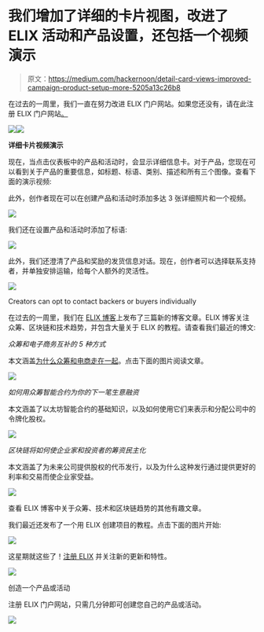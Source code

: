# 我们增加了详细的卡片视图，改进了 ELIX 活动和产品设置，还包括一个视频演示

> 原文：<https://medium.com/hackernoon/detail-card-views-improved-campaign-product-setup-more-5205a13c26b8>

在过去的一周里，我们一直在努力改进 ELIX 门户网站。如果您还没有，请在此注册 ELIX 门户网站[。](https://www.elixirtoken.io/signup)

[![](img/ca0e307c39257c5ded618d625041e5e3.png)](https://elixirtoken.io/signup)[![](img/df693a0f4e6527d812b519ddb6af8977.png)](https://elixirtoken.io/signup)

**详细卡片视频演示**

现在，当点击仪表板中的产品和活动时，会显示详细信息卡。对于产品，您现在可以看到关于产品的重要信息，如标题、标语、类别、描述和所有三个图像。查看下面的演示视频:

此外，创作者现在可以在创建产品和活动时添加多达 3 张详细照片和一个视频。

![](img/94a0fa403dbbe6bce5c4509a20b90b59.png)

我们还在设置产品和活动时添加了标语:

![](img/8754c33b1ed75864e3429bf009e7944a.png)

此外，我们还澄清了产品和奖励的发货信息对话。现在，创作者可以选择联系支持者，并单独安排运输，给每个人额外的灵活性。

![](img/4e81f8ed6d04c259593243244bf9255f.png)

Creators can opt to contact backers or buyers individually

在过去的一周里，我们在 [ELIX 博客](https://blog.elixirtoken.io/)上发布了三篇新的博客文章。ELIX 博客关注众筹、区块链和技术趋势，并包含大量关于 ELIX 的教程。请查看我们最近的博文:

*众筹和电子商务互补的 5 种方式*

本文涵盖[为什么众筹和电商走在一起](https://blog.elixirtoken.io/crowdfunding-and-ecommerce/)。点击下面的图片阅读文章。

[![](img/a7605ef734542280cacaaaa50951f7fe.png)](https://blog.elixirtoken.io/crowdfunding-and-ecommerce/)

*如何用众筹智能合约为你的下一笔生意融资*

本文涵盖了以太坊智能合约的基础知识，以及如何使用它们来表示和分配公司中的令牌化股权。

[![](img/dad97e880119b16198595ef57b07d5ab.png)](https://blog.elixirtoken.io/how-to-fund-your-next-business-with-a-crowdlending-smart-contract/)

*区块链将如何使企业家和投资者的筹资民主化*

本文涵盖了为未来公司提供股权的代币发行，以及为什么这种发行通过提供更好的利率和交易而使企业家受益。

[![](img/810a8dd8a188ad62000ec24e639c375d.png)](https://blog.elixirtoken.io/how-blockchain-will-democratize-fundraising-for-entrepreneurs-and-investors/)

查看 ELIX 博客中关于众筹、技术和区块链趋势的其他有趣文章。

我们最近还发布了一个用 ELIX 创建项目的教程。点击下面的图片开始:

[![](img/75bfefc2b14dc7a537fff5c10bad2f1f.png)](https://blog.elixirtoken.io/how-to-create-a-campaign-or-product-with-elix-in-just-a-few-minutes/)

这星期就这些了！[注册 ELIX](https://elixirtoken.io/signup) 并关注新的更新和特性。

[![](img/ca0e307c39257c5ded618d625041e5e3.png)](https://elixirtoken.io/signup)

创造一个产品或活动

注册 ELIX 门户网站，只需几分钟即可创建您自己的产品或活动。

[![](img/63f783184657aa81fdcf5e5934eed906.png)](https://elixirtoken.io/signup)